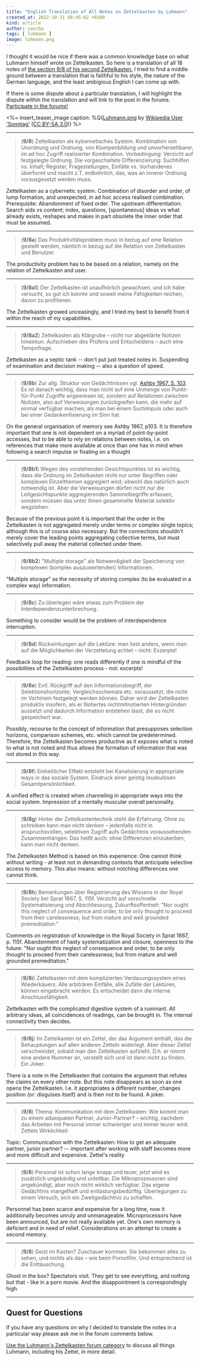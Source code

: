 ```yaml
---
title: "English Translation of All Notes on Zettelkasten by Luhmann"
created_at: 2022-10-31 08:45:02 +0100
kind: article
author: sascha
tags: [ luhmann ]
image: luhmann.png
---
```

I thought it would be nice if there was a common knowledge base on what Luhmann himself wrote on Zettelkasten. So here is a translation of all 18 notes of [the section 9/8 of his second Zettelkasten.](https://niklas-luhmann-archiv.de/bestand/zettelkasten/zettel/ZK_2_NB_9-8_V) I tried to find a middle ground between a translation that is faithful to his style, the nature of the German language, and the least ambigious English I can come up with.

If there is some dispute about a particular translation, I will highlight the dispute within the translation and will link to the post in the forums. [Participate in the forums!][luh-forum]

<%= insert_teaser_image caption: %Q{<a href="https://commons.wikimedia.org/w/index.php?curid=4529831">Luhmann.png</a> by <a href="//commons.wikimedia.org/w/index.php?title=User:Sonntag&amp;amp;action=edit&amp;amp;redlink=1" class="new">Wikipedia User 'Sonntag'</a> (<a href="https://creativecommons.org/licenses/by-sa/3.0" title="Creative Commons Attribution-Share Alike 3.0">CC BY-SA 3.0</a>)} %>

-----

> (<b>9/8</b>) Zettelkasten als kybernetisches System. Kombination von Unordnung und Ordnung, von Klumpenbildung und unvorhersehbarer, im ad hoc Zugriff realisierter Kombination. Vorbedingung: Verzicht auf festgelegte Ordnung. Die vorgeschaltete Differenzierung: Suchhilfen vs. Inhalt; Register, Fragestellungen, Einfälle vs. Vorhandenes überformt und macht z.T. entbehrlich, das, was an innerer Ordnung vorausgesetzt werden muss.

Zettelkasten as a cybernetic system. Combination of disorder and order, of lump formation, and unexpected, in ad hoc access realised combination. Prerequisite: Abandonment of fixed order. The upstream differentiation: Search aids vs content; index, questions, [spontaneous] ideas vs what already exists, reshapes and makes in part obsolete the inner order that must be assumed.

-----

> (<b>9/8a</b>) Das Produktivitätsproblem muss in bezug auf eine Relation gestellt werden, nämlich in bezug auf die Relation von Zettelkasten und Benutzer.

The productivity problem has to be based on a relation, namely on the relation of Zettelkasten and user.

-----

> (<b>9/8a1</b>) Der Zettelkasten ist unaufhörlich gewachsen, und ich habe versucht, so gut ich konnte und soweit meine Fähigkeiten reichen, davon zu profitieren.

The Zettelkasten growed unceasingly, and I tried my best to benefit from it within the reach of my capabilities.

-----

> (<b>9/8a2</b>) Zettelkasten als Klärgrube – nicht nur abgeklärte Notizen hineintun. Aufschieben des Prüfens und Entscheidens – auch eine Tempofrage.

Zettelkasten as a septic tank -- don't put just treated notes in. Suspending of examination and decision making -- also a question of speed.

-----

> (<b>9/8b</b>) Zur allg. Struktur von Gedächtnissen vgl. [Ashby 1967, S. 103](https://niklas-luhmann-archiv.de/bestand/literatur/item/ashby_1967_brain). Es ist danach wichtig, dass man nicht auf eine Unmenge von Punkt-für-Punkt Zugriffe angewiesen ist, sondern auf Relationen zwischen Notizen, also auf Verweisungen zurückgreifen kann, die mehr auf einmal verfügbar machen, als man bei einem Suchimpuls oder auch bei einer Gedankenfixierung im Sinn hat.

On the general organisation of memory see Ashby 1967, p103. It is therefore important that one is not dependent on a myriad of point-by-point accesses, but to be able to rely on relations between notes, i.e. on references that make more available at once than one has in mind when following a search impulse or fixating on a thought

-----

> (<b>9/8b1</b>) Wegen des vorstehenden Gesichtspunktes ist es wichtig, dass die Ordnung im Zettelkasten nicht nur unter Begriffen oder komplexen Einzelthemen aggregiert wird; obwohl das natürlich auch notwendig ist. Aber die Verweisungen dürfen nicht nur die Leitgesichtspunkte aggregierenden Sammelbegriffe erfassen, sondern müssen das unter ihnen gesammelte Material selektiv wegziehen.

Because of the previous point it is important that the order in the Zettelkasten is not aggregated merely under terms or complex single topics; although this is of course also necessary. But the connections shouldn't merely cover the leading points aggregating collective terms, but must selectively pull away the material collected under them.

-----

> (<b>9/8b2</b>) "Multiple storage" als Notwendigkeit der Speicherung von komplexen (komplex auszuwertenden) Informationen.

"Multiple storage" as the necessity of storing complex (to be evaluated in a complex way) information.

-----

> (<b>9/8c</b>) Zu überlegen wäre etwas zum Problem der Interdependenzunterbrechung.

Something to consider would be the problem of interdependence interruption.

-----

> (<b>9/8d</b>) Rückwirkungen auf die Lektüre: man liest anders, wenn man auf die Möglichkeiten der Verzettelung achtet – nicht: Exzerpte!

Feedback loop for reading: one reads differently if one is mindful of the possibilities of the Zettelkasten process - not: excerpts!

-----

> (<b>9/8e</b>) Evtl. Rückgriff auf den Informationsbegriff, der Selektionshorizonte, Vergleichsschemata etc. voraussetzt, die nicht im Vorhinein festgelegt werden können. Daher wird der Zettelkasten produktiv insofern, als er Notiertes nichtmitnotierten Hintergründen aussetzt und dadurch Information entstehen lässt, die so nicht gespeichert war.

Possibly, recourse to the concept of information that presupposes selection horizons, comparison schemes, etc. which cannot be predetermined. Therefore, the Zettelkasten becomes productive as it exposes what is noted to what is not noted and thus allows the formation of information that was not stored in this way.

-----

> (<b>9/8f</b>) Einheitlicher Effekt entsteht bei Kanalisierung in appropriate ways in das soziale System. Eindruck einer geistig muskulösen Gesamtpersönlichkeit.

A unified effect is created when channeling in appropriate ways into the social system. Impression of a mentally muscular overall personality.

-----

> (<b>9/8g</b>) Hinter der Zettelkastentechnik steht die Erfahrung: Ohne zu schreiben kann man nicht denken – jedenfalls nicht in anspruchsvollen, selektiven Zugriff aufs Gedächtnis voraussehenden Zusammenhängen. Das heißt auch: ohne Differenzen einzukerben, kann man nicht denken.

The Zettelkasten Method is based on this experience: One cannot think without writing - at least not in demanding contexts that anticipate selective access to memory. This also means: without notching differences one cannot think.

-----

> (<b>9/8h</b>) Bemerkungen über Registrierung des Wissens in der Royal Society bei Sprat 1667, S. 115f. Verzicht auf vorschnelle Systematisierung und Abschliessung, Zukunftsoffenheit: "Nor ought this neglect of consequence and order, to be only thought to proceed from their carelessness; but from mature and well grounded premeditation."

Comments on registration of knowledge in the Royal Society in Sprat 1667, p. 115f. Abandonment of hasty systematization and closure, openness to the future: "Nor ought this neglect of consequence and order, to be only thought to proceed from their carelessness; but from mature and well grounded premeditation."

-----

> (<b>9/8i</b>) Zettelkasten mit dem komplizierten Verdauungssystem eines Wiederkäuers. Alle arbiträren Einfälle, alle Zufälle der Lektüren, können eingebracht werden. Es entscheidet dann die interne Anschlussfähigkeit.

Zettelkasten with the complicated digestive system of a ruminant. All arbitrary ideas, all coincidences of readings, can be brought in. The internal connectivity then decides.

-----

> (<b>9/8j</b>) Im Zettelkasten ist ein Zettel, der das Argument enthält, das die Behauptungen auf allen anderen Zetteln widerlegt. Aber dieser Zettel verschwindet, sobald man den Zettelkasten aufzieht. D.h. er nimmt eine andere Nummer an, verstellt sich und ist dann nicht zu finden. Ein Joker.

There is a note in the Zettelkasten that contains the argument that refutes the claims on every other note. But this note disappears as soon as one opens the Zettelkasten. I.e. it appropriates a different number, changes position (or: disguises itself) and is then not to be found. A joker.

-----

> (<b>9/8</b>) Thema: Kommunikation mit dem Zettelkasten: Wie kommt man zu einem adaequaten Partner, Junior-Partner? – wichtig, nachdem das Arbeiten mit Personal immer schwieriger und immer teurer wird. Zettels Wirklichkeit

Topic: Communication with the Zettelkasten: How to get an adequate partner, junior partner? -- important after working with staff becomes more and more difficult and expensive. Zettel's reality

-----

> (<b>9/8</b>) Personal ist schon lange knapp und teuer, jetzt wird es zusätzlich ungebärdig und unleitbar. Die Mikroprozessoren sind angekündigt, aber noch nicht wirklich verfügbar. Das eigene Gedächtnis mangelhaft und entlastungsbedürftig. Überlegungen zu einem Versuch, sich ein Zweitgedächtnis zu schaffen.

Personnel has been scarce and expensive for a long time, now it additionally becomes unruly and unmanageable. Microprocessors have been announced, but are not really available yet. One's own memory is deficient and in need of relief. Considerations on an attempt to create a second memory.

-----

> (<b>9/8</b>) Geist im Kasten? Zuschauer kommen. Sie bekommen alles zu sehen, und nichts als das – wie beim Pornofilm. Und entsprechend ist die Enttäuschung.

Ghost in the box? Spectators visit. They get to see everything, and nothing but that - like in a porn movie. And the disappointment is correspondingly high.

-----

## Quest for Questions

If you have any questions on why I decided to translate the notes in a particular way please ask me in the forum comments below.

[Use the Luhmann's Zettelkasten forum category][luh-forum] to discuss all things Luhmann, including his Zettel, in more detail.

[luh-forum]: https://forum.zettelkasten.de/categories/project%3A-luhmann-s-zettelkasten
